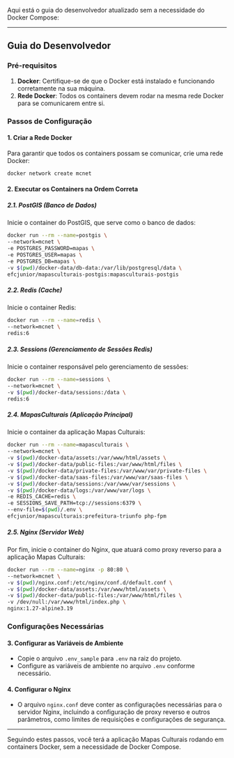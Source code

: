Aqui está o guia do desenvolvedor atualizado sem a necessidade do Docker Compose:

---

## Guia do Desenvolvedor

### Pré-requisitos
1. **Docker**: Certifique-se de que o Docker está instalado e funcionando corretamente na sua máquina.
2. **Rede Docker**: Todos os containers devem rodar na mesma rede Docker para se comunicarem entre si.

### Passos de Configuração

#### 1. Criar a Rede Docker

Para garantir que todos os containers possam se comunicar, crie uma rede Docker:

```bash
docker network create mcnet
```

#### 2. Executar os Containers na Ordem Correta

##### 2.1. PostGIS (Banco de Dados)

Inicie o container do PostGIS, que serve como o banco de dados:

```bash
docker run --rm --name=postgis \
--network=mcnet \
-e POSTGRES_PASSWORD=mapas \
-e POSTGRES_USER=mapas \
-e POSTGRES_DB=mapas \
-v $(pwd)/docker-data/db-data:/var/lib/postgresql/data \
efcjunior/mapasculturais-postgis:mapasculturais-postgis
```

##### 2.2. Redis (Cache)

Inicie o container Redis:

```bash
docker run --rm --name=redis \
--network=mcnet \
redis:6
```

##### 2.3. Sessions (Gerenciamento de Sessões Redis)

Inicie o container responsável pelo gerenciamento de sessões:

```bash
docker run --rm --name=sessions \
--network=mcnet \
-v $(pwd)/docker-data/sessions:/data \
redis:6
```

##### 2.4. MapasCulturais (Aplicação Principal)

Inicie o container da aplicação Mapas Culturais:

```bash
docker run --rm --name=mapasculturais \
--network=mcnet \
-v $(pwd)/docker-data/assets:/var/www/html/assets \
-v $(pwd)/docker-data/public-files:/var/www/html/files \
-v $(pwd)/docker-data/private-files:/var/www/var/private-files \
-v $(pwd)/docker-data/saas-files:/var/www/var/saas-files \
-v $(pwd)/docker-data/sessions:/var/www/var/sessions \
-v $(pwd)/docker-data/logs:/var/www/var/logs \
-e REDIS_CACHE=redis \
-e SESSIONS_SAVE_PATH=tcp://sessions:6379 \
--env-file=$(pwd)/.env \
efcjunior/mapasculturais:prefeitura-triunfo php-fpm
```

##### 2.5. Nginx (Servidor Web)

Por fim, inicie o container do Nginx, que atuará como proxy reverso para a aplicação Mapas Culturais:

```bash
docker run --rm --name=nginx -p 80:80 \
--network=mcnet \
-v $(pwd)/nginx.conf:/etc/nginx/conf.d/default.conf \
-v $(pwd)/docker-data/assets:/var/www/html/assets \
-v $(pwd)/docker-data/public-files:/var/www/html/files \
-v /dev/null:/var/www/html/index.php \
nginx:1.27-alpine3.19
```

### Configurações Necessárias

#### 3. Configurar as Variáveis de Ambiente

- Copie o arquivo `.env_sample` para `.env` na raiz do projeto.
- Configure as variáveis de ambiente no arquivo `.env` conforme necessário.

#### 4. Configurar o Nginx

- O arquivo `nginx.conf` deve conter as configurações necessárias para o servidor Nginx, incluindo a configuração de proxy reverso e outros parâmetros, como limites de requisições e configurações de segurança.

---

Seguindo estes passos, você terá a aplicação Mapas Culturais rodando em containers Docker, sem a necessidade de Docker Compose.